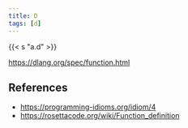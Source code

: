 ```yaml
---
title: D
tags: [d]
---
```


{{< s "a.d" >}}

<https://dlang.org/spec/function.html>

## References

- <https://programming-idioms.org/idiom/4>
- <https://rosettacode.org/wiki/Function_definition>
